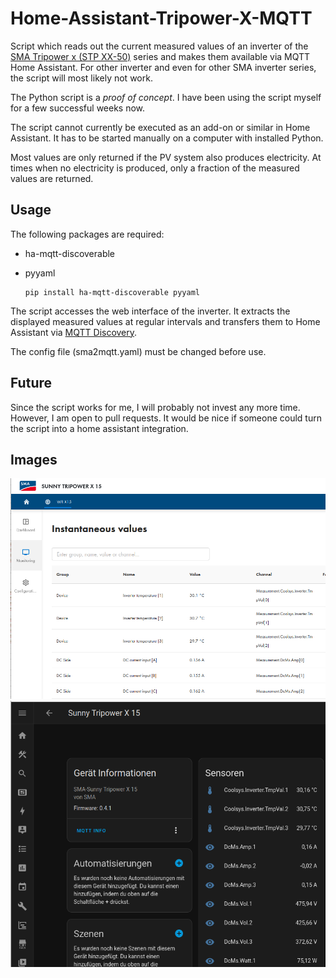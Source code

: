 # Home-Assistant-Tripower-X-MQTT

Script which reads out the current measured values of an inverter of the [SMA Tripower x (STP XX-50)](https://www.sma.de/produkte/solar-wechselrichter/sunny-tripower-x) series and makes them available via MQTT Home Assistant.
For other inverter and even for other SMA inverter series, the script will most likely not work.

The Python script is a _proof of concept_. I have been using the script myself for a few successful weeks now.

The script cannot currently be executed as an add-on or similar in Home Assistant. It has to be started manually on a computer with installed Python.

Most values are only returned if the PV system also produces electricity. At times when no electricity is produced, only a fraction of the measured values are returned.

## Usage
The following packages are required: 
* ha-mqtt-discoverable 
* pyyaml

      pip install ha-mqtt-discoverable pyyaml

The script accesses the web interface of the inverter. It extracts the displayed measured values at regular intervals and transfers them to Home Assistant via [MQTT Discovery](https://www.home-assistant.io/integrations/mqtt/#mqtt-discovery).

The config file (sma2mqtt.yaml) must be changed before use.
  
## Future
Since the script works for me, I will probably not invest any more time. However, I am open to pull requests.
It would be nice if someone could turn the script into a home assistant integration.


## Images
![](https://raw.githubusercontent.com/littleyoda/Home-Assistant-Tripower-X-MQTT/main/images/inverter.png)
![](https://raw.githubusercontent.com/littleyoda/Home-Assistant-Tripower-X-MQTT/main/images/ha.png)
